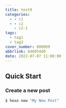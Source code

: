 ```yaml
---
title: test9
categories:
  - - c1
  - - c2
    - c2-1
tags:
  - tag1
  - tag2
cover_number: 000009
abbrlink: 846954d0
date: 2022-07-07 11:00:00
---
```

## Quick Start

### Create a new post

``` bash
$ hexo new "My New Post"
```
